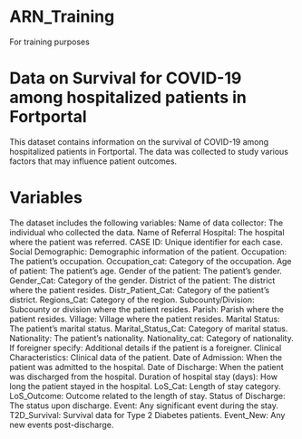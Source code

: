 # ARN_Training
For training purposes
# Data on Survival for COVID-19 among hospitalized patients in Fortportal
This dataset contains information on the survival of COVID-19 among hospitalized patients in Fortportal. The data was collected to study various factors that may influence patient outcomes.
# Variables
The dataset includes the following variables:
Name of data collector: The individual who collected the data.
Name of Referral Hospital: The hospital where the patient was referred.
CASE ID: Unique identifier for each case.
Social Demographic: Demographic information of the patient.
Occupation: The patient’s occupation.
Occupation_cat: Category of the occupation.
Age of patient: The patient’s age.
Gender of the patient: The patient’s gender.
Gender_Cat: Category of the gender.
District of the patient: The district where the patient resides.
Distr_Patient_Cat: Category of the patient’s district.
Regions_Cat: Category of the region.
Subcounty/Division: Subcounty or division where the patient resides.
Parish: Parish where the patient resides.
Village: Village where the patient resides.
Marital Status: The patient’s marital status.
Marital_Status_Cat: Category of marital status.
Nationality: The patient’s nationality.
Nationality_cat: Category of nationality.
If foreigner specify: Additional details if the patient is a foreigner.
Clinical Characteristics: Clinical data of the patient.
Date of Admission: When the patient was admitted to the hospital.
Date of Discharge: When the patient was discharged from the hospital.
Duration of hospital stay (days): How long the patient stayed in the hospital.
LoS_Cat: Length of stay category.
LoS_Outcome: Outcome related to the length of stay.
Status of Discharge: The status upon discharge.
Event: Any significant event during the stay.
T2D_Survival: Survival data for Type 2 Diabetes patients.
Event_New: Any new events post-discharge.
